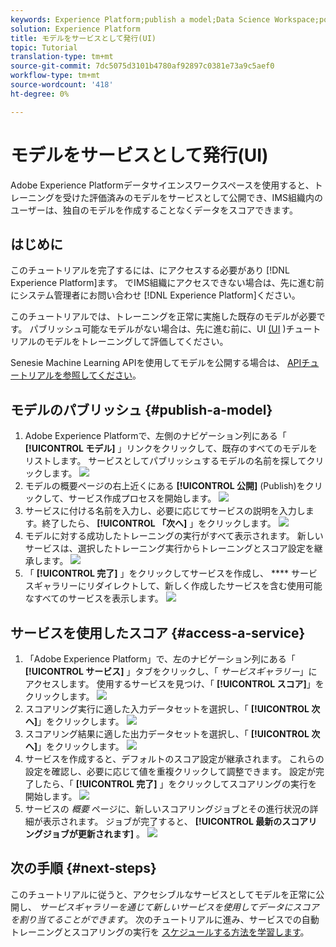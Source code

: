 ```yaml
---
keywords: Experience Platform;publish a model;Data Science Workspace;popular topics
solution: Experience Platform
title: モデルをサービスとして発行(UI)
topic: Tutorial
translation-type: tm+mt
source-git-commit: 7dc5075d3101b4780af92897c0381e73a9c5aef0
workflow-type: tm+mt
source-wordcount: '418'
ht-degree: 0%

---
```



# モデルをサービスとして発行(UI)

Adobe Experience Platformデータサイエンスワークスペースを使用すると、トレーニングを受けた評価済みのモデルをサービスとして公開でき、IMS組織内のユーザーは、独自のモデルを作成することなくデータをスコアできます。

## はじめに

このチュートリアルを完了するには、にアクセスする必要があり [!DNL Experience Platform]ます。 でIMS組織にアクセスできない場合は、先に進む前にシステム管理者にお問い合わせ [!DNL Experience Platform]ください。

このチュートリアルでは、トレーニングを正常に実施した既存のモデルが必要です。 パブリッシュ可能なモデルがない場合は、先に進む前に、UI [(UI](./train-evaluate-model-ui.md) )チュートリアルのモデルをトレーニングして評価してください。

Senesie Machine Learning APIを使用してモデルを公開する場合は、 [APIチュートリアルを参照してください](./publish-model-service-api.md)。

## モデルのパブリッシュ {#publish-a-model}

1. Adobe Experience Platformで、左側のナビゲーション列にある「 **[!UICONTROL モデル]** 」リンクをクリックして、既存のすべてのモデルをリストします。 サービスとしてパブリッシュするモデルの名前を探してクリックします。
   ![](../images/models-recipes/publish-model/1_browse_model.png)
2. モデルの概要ページの右上近くにある **[!UICONTROL 公開]** (Publish)をクリックして、サービス作成プロセスを開始します。
   ![](../images/models-recipes/publish-model/2_view_training_runs.png)
3. サービスに付ける名前を入力し、必要に応じてサービスの説明を入力します。終了したら、 **[!UICONTROL 「次へ]** 」をクリックします。
   ![](../images/models-recipes/publish-model/3_configure_service.png)
4. モデルに対する成功したトレーニングの実行がすべて表示されます。 新しいサービスは、選択したトレーニング実行からトレーニングとスコア設定を継承します。
   ![](../images/models-recipes/publish-model/4_select_training_run.png)
5. 「 **[!UICONTROL 完了]** 」をクリックしてサービスを作成し、 **** サービスギャラリーにリダイレクトして、新しく作成したサービスを含む使用可能なすべてのサービスを表示します。
   ![](../images/models-recipes/publish-model/service_gallery.png)

## サービスを使用したスコア {#access-a-service}

1. 「Adobe Experience Platform」で、左のナビゲーション列にある「 **[!UICONTROL サービス]** 」タブをクリックし、「 *サービスギャラリー*」にアクセスします。 使用するサービスを見つけ、「 **[!UICONTROL スコア]**」をクリックします。
   ![](../images/models-recipes/publish-model/click_to_score.png)
2. スコアリング実行に適した入力データセットを選択し、「 **[!UICONTROL 次へ]**」をクリックします。
   ![](../images/models-recipes/publish-model/6_scoring_input.png)
3. スコアリング結果に適した出力データセットを選択し、「 **[!UICONTROL 次へ]**」をクリックします。
   ![](../images/models-recipes/publish-model/7_scoring_output.png)
4. サービスを作成すると、デフォルトのスコア設定が継承されます。 これらの設定を確認し、必要に応じて値を重複クリックして調整できます。 設定が完了したら、「 **[!UICONTROL 完了]** 」をクリックしてスコアリングの実行を開始します。
   ![](../images/models-recipes/publish-model/8_scoring_configure.png)
5. サービスの *概要* ページに、新しいスコアリングジョブとその進行状況の詳細が表示されます。 ジョブが完了すると、 **[!UICONTROL 最新のスコアリングジョブが更新されます]** 。
   ![](../images/models-recipes/publish-model/score_pending.png)

## 次の手順 {#next-steps}

このチュートリアルに従うと、アクセシブルなサービスとしてモデルを正常に公開し、 *サービスギャラリーを通じて新しいサービスを使用してデータにスコアを割り当てることができます*。 次のチュートリアルに進み、サービスでの自動トレーニングとスコアリングの実行を [スケジュールする方法を学習します](./schedule-models-ui.md)。
